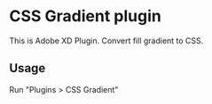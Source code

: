 # CSS Gradient plugin
This is Adobe XD Plugin.
Convert fill gradient to CSS.

## Usage
Run "Plugins > CSS Gradient"
